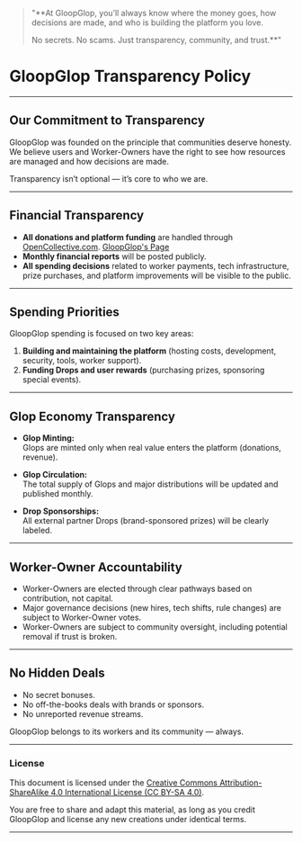 > "**At GloopGlop, you’ll always know where the money goes, how decisions are made, and who is building the platform you love.  
>  
> No secrets. No scams. Just transparency, community, and trust.**"

# **GloopGlop Transparency Policy**

---

## **Our Commitment to Transparency**

GloopGlop was founded on the principle that communities deserve honesty.  
We believe users and Worker-Owners have the right to see how resources are managed and how decisions are made.

Transparency isn’t optional — it’s core to who we are.

---

## **Financial Transparency**

- **All donations and platform funding** are handled through [OpenCollective.com](https://opencollective.com/how-it-works). [GloopGlop's Page](https://opencollective.com/gloopglop)
- **Monthly financial reports** will be posted publicly.
- **All spending decisions** related to worker payments, tech infrastructure, prize purchases, and platform improvements will be visible to the public.

---

## **Spending Priorities**

GloopGlop spending is focused on two key areas:
1. **Building and maintaining the platform** (hosting costs, development, security, tools, worker support).
2. **Funding Drops and user rewards** (purchasing prizes, sponsoring special events).

---

## **Glop Economy Transparency**

- **Glop Minting:**  
Glops are minted only when real value enters the platform (donations, revenue).
  
- **Glop Circulation:**  
The total supply of Glops and major distributions will be updated and published monthly.

- **Drop Sponsorships:**  
All external partner Drops (brand-sponsored prizes) will be clearly labeled.

---

## **Worker-Owner Accountability**

- Worker-Owners are elected through clear pathways based on contribution, not capital.
- Major governance decisions (new hires, tech shifts, rule changes) are subject to Worker-Owner votes.
- Worker-Owners are subject to community oversight, including potential removal if trust is broken.

---

## **No Hidden Deals**

- No secret bonuses.
- No off-the-books deals with brands or sponsors.
- No unreported revenue streams.

GloopGlop belongs to its workers and its community — always.

---

### License

This document is licensed under the [Creative Commons Attribution-ShareAlike 4.0 International License (CC BY-SA 4.0)](https://creativecommons.org/licenses/by-sa/4.0/).

You are free to share and adapt this material, as long as you credit GloopGlop and license any new creations under identical terms.

---
